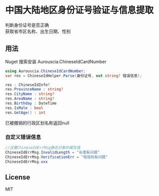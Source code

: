 # 中国大陆地区身份证号验证与信息提取
判断身份证号是否正确  
获取省市区名称、出生日期、性别

## 用法
Nuget 搜索安装 Aurouscia.ChineseIdCardNumber  
```csharp
using Aurouscia.ChineseIdCardNumber;
var res = ChineseIdHelper.Parse(身份证号, out string? 错误信息);

res : ChineseIdInfo?
res.ProvinceName : string?
res.CityName : string?
res.AreaName : string?
res.Birthday : DateTime
res.IsMale : bool
res.GetAge() : int
```
已被撤销的行政区划名称返回null  

### 自定义错误信息
```csharp
//设置ChineseIdErrMsg静态对象的属性值
ChineseIdErrMsg.InvalidLength = "长度有问题"
ChineseIdErrMsg.VerificationErr = "校验码有问题"
ChineseIdErrMsg.xxx
```

## License
MIT